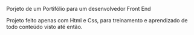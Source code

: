 Porjeto de um Portifólio para um desenvolvedor Front End

Projeto feito apenas com Html e Css, para treinamento e aprendizado de todo conteúdo visto até então.